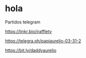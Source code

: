 # hola

Partidos telegram

https://linkr.bio/iraffletv

https://telegra.ph/papiaurelio-03-31-2

https://bit.ly/daddyaurelio
